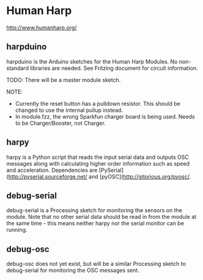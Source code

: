 Human Harp
==========

http://www.humanharp.org/


harpduino
---------

harpduino is the Arduino sketches for the Human Harp Modules.  No non-standard libraries are needed.  See Fritzing document for circuit information.

TODO: There will be a master module sketch.

NOTE: 
- Currently the reset button has a pulldown resistor.  This should be changed to use the internal pullup instead.
- In module.fzz, the wrong Sparkfun charger board is being used.  Needs to be Charger/Booster, not Charger.


harpy
-----
harpy is a Python script that reads the input serial data and outputs OSC messages along with calculating higher order information such as speed and acceleration.  Dependencies are [PySerial](http://pyserial.sourceforge.net/ and [pyOSC](http://gitorious.org/pyosc/.


debug-serial
------------

debug-serial is a Processing sketch for monitoring the sensors on the module.  Note that no other serial data should be read in from the module at the same time - this means neither harpy nor the serial monitor can be running.


debug-osc
---------

debug-osc does not yet exist, but will be a similar Processing sketch to debug-serial for monitoring the OSC messages sent.
